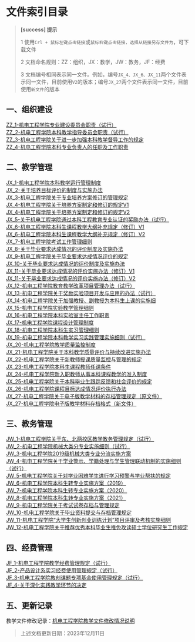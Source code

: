 # 文件索引目录

> **[success] 提示**
> 
> 1 使用`Crl + 鼠标左键点击链接`或`鼠标右键点击链接，选择从链接另存文件为`，可下载文件<br/>
> 
> 2 文档命名规则：ZZ：组织，JX：教学，JW：教务，JF：经费
>
> 3 文档编号相同表示同一文件。例如，编号`JX_4、JX_6、JX_11`两个文件表示同一文件，目前使用`V2`的版本；编号`JX_27`两个文件表示同一文件，目前使用`新文件`的版本

## 一、组织建设

[ZZ_1-机电工程学院专业建设委员会职责（试行）](./Markdown/Teaching/ZZ_1-机电工程学院专业建设委员会职责（试行）.docx) <br/>
[ZZ_2-机电工程学院本科教学指导委员会职责（试行）](./Markdown/Teaching/ZZ_2-机电工程学院本科教学指导委员会职责（试行）.docx)<br/>
[ZZ_3-机电工程学院关于进一步加强本科教学督导工作的规定](./Markdown/Teaching/ZZ_3-机电工程学院关于进一步加强本科教学督导工作的规定.docx)<br/>
[ZZ_4-机电工程学院本科专业负责人的任职及工作职责](./Markdown/Teaching/ZZ_4-机电工程学院本科专业负责人的任职及工作职责.docx)<br/>


## 二、教学管理

[JX_1-机电工程学院本科教学运行管理制度](./Markdown/Teaching/JX_1-机电工程学院本科教学运行管理制度.docx)<br/>
[JX_2-关于培养目标评价的制度与实施办法](./Markdown/Teaching/JX_2-关于培养目标评价的制度与实施办法.docx)<br/>
[JX_3-机电工程学院关于专业培养方案修订的管理规定](./Markdown/Teaching/JX_3-机电工程学院关于专业培养方案修订的管理规定.docx)<br/>
[JX_4-机电工程学院关于培养方案制定和修订的规定V1](./Markdown/Teaching/JX_4-机电工程学院关于培养方案制定和修订的规定V1.docx)<br/>
[JX_4-机电工程学院关于培养方案制定和修订的规定V2](./Markdown/Teaching/JX_4-机电工程学院关于培养方案制定和修订的规定V2.docx)<br/>
[JX_5-关于机电工程学院通过本科工程教育专业认证的奖励办法（试行）](./Markdown/Teaching/JX_5-关于机电工程学院通过本科工程教育专业认证的奖励办法（试行）%20.docx)<br/>
[JX_6-机电工程学院本科生课程教学大纲补充规定（修订）V1](./Markdown/Teaching/JX_6-机电工程学院本科生课程教学大纲补充规定（修订）V1.docx)<br/>
[JX_6-机电工程学院本科生课程教学大纲补充规定（修订）V2](./Markdown/Teaching/JX_6-机电工程学院本科生课程教学大纲补充规定（修订）V2.pdf)<br/>
[JX_7-机电工程学院考试工作管理细则](./Markdown/Teaching/JX_7-机电工程学院考试工作管理细则.docx)<br/>
[JX_8-关于毕业要求达成情况的评价制度及实施办法](./Markdown/Teaching/JX_8-关于毕业要求达成情况的评价制度及实施办法.docx)<br/>
[JX_9-机电工程学院关于毕业要求达成情况评价的规定](./Markdown/Teaching/JX_9-机电工程学院关于毕业要求达成情况评价的规定.docx)<br/>
[JX_10-关于毕业要求达成情况的评价制度及实施办法](./Markdown/Teaching/JX_10-关于毕业要求达成情况的评价制度及实施办法.docx)<br/>
[JX_11-关于毕业要求达成情况的评价实施办法（修订）V1](./Markdown/Teaching/JX_11-关于毕业要求达成情况的评价实施办法（修订）V1.docx)<br/>
[JX_11-关于毕业要求达成情况的评价实施办法（修订）V2](./Markdown/Teaching/JX_11-关于毕业要求达成情况的评价实施办法（修订）V2.doc)<br/>
[JX_12-机电工程学院教育教学改革项目管理办法（试行）](./Markdown/Teaching/JX_12-机电工程学院教育教学改革项目管理办法（试行）.docx)<br/>
[JX_13-机电工程学院关于奖励实验项目开发与应用的办法（试行）](./Markdown/Teaching/JX_13-机电工程学院关于奖励实验项目开发与应用的办法（试行）%20.docx)<br/>
[JX_14-机电工程学院关于加强教授、副教授为本科生上课的实施细](./Markdown/Teaching/JX_14-机电工程学院关于加强教授、副教授为本科生上课的实施细则%20.docx)<br/>
[JX_15-机电工程学院实验教学管理细则](./Markdown/Teaching/JX_15-机电工程学院实验教学管理细则.docx)<br/>
[JX_16-机电工程学院本科实验室主任工作职责](./Markdown/Teaching/JX_16-机电工程学院本科实验室主任工作职责.docx)<br/>
[JX_17-机电工程学院课程设计管理制度](./Markdown/Teaching/JX_17-机电工程学院课程设计管理制度.docx)<br/>
[JX_18-机电工程学院本科生实习管理细则](./Markdown/Teaching/JX_18-机电工程学院本科生实习管理细则.docx)<br/>
[JX_19-机电工程学院本科教学实习实践管理实施细则（试行）](./Markdown/Teaching/JX_19-机电工程学院本科教学实习实践管理实施细则（试行）.docx)<br/>
[JX_20-机电工程学院教学质量监控制度](./Markdown/Teaching/JX_20-机电工程学院教学质量监控制度.docx)<br/>
[JX_21-机电工程学院关于本科教学质量评价与持续改进实施办法](./Markdown/Teaching/JX_21-机电工程学院关于本科教学质量评价与持续改进实施办法.docx)<br/>
[JX_22-机电工程学院关于新教师授课质量监控与管理的规定](./Markdown/Teaching/JX_22-机电工程学院关于新教师授课质量监控与管理的规定.docx)<br/>
[JX_23-机电工程学院本科生课程教师任课条件](./Markdown/Teaching/JX_23-机电工程学院本科生课程教师任课条件.docx)<br/>
[JX_24-机电工程学院新入职教师从事本科课程教学的准入制度](./Markdown/Teaching/JX_24-机电工程学院新入职教师从事本科课程教学的准入制度.docx)<br/>
[JX_25-机电工程学院关于本科毕业生跟踪反馈和社会评价的规定](./Markdown/Teaching/JX_25-机电工程学院关于本科毕业生跟踪反馈和社会评价的规定.docx)<br/>
[JX_26-机电工程学院课程目标达成情况评价执行办法](./Markdown/Teaching/JX_26-机电工程学院课程目标达成情况评价执行办法.docx)<br/>
[JX_27-机电工程学院关于电子版教学材料的存档管理规定（原文件）](./Markdown/Teaching/JX_27-机电工程学院关于电子版教学材料的存档管理规定（原文件）.pdf)<br/>
[JX_27-机电工程学院电子版教学材料存档格式（新文件）](./Markdown/Teaching/JX_27-机电工程学院电子版教学材料存档格式（新文件）.docx)


## 三、教务管理

[JW_1-机电工程学院关于东、北两校区教学教务管理规定（试行）](./Markdown/Teaching/JW_1-机电工程学院关于东、北两校区教学教务管理规定（试行）%20.docx)<br/>
[JW_2-机电工程学院机械大类分专业实施细则（试行）](./Markdown/Teaching/JW_2-机电工程学院机械大类分专业实施细则（试行）.docx)<br/>
[JW_3-机电工程学院2019级机械大类专业分流实施方案](./Markdown/Teaching/JW_3-机电工程学院2019级机械大类专业分流实施方案.docx)<br/>
[JW_4-机电工程学院关于学业警示、学籍处理与学生管理联动机制的实施细则（试行）](./Markdown/Teaching/JW_4-机电工程学院关于学业警示、学籍处理与学生管理联动机制的实施细则（试行）%20.docx)<br/>
[JW_5-机电工程学院关于对学业困难学生进行学习预警与学业帮扶的规定](./Markdown/Teaching/JW_5-机电工程学院关于对学业困难学生进行学习预警与学业帮扶的规定%20.docx)<br/>
[JW_6-机电工程学院本科生转专业实施方案（2019）](./Markdown/Teaching/JW_6-机电工程学院本科生转专业实施方案（2019）.docx)<br/>
[JW_7-机电工程学院本科生转专业实施方案（2020）](./Markdown/Teaching/JW_7-机电工程学院本科生转专业实施方案（2020）.docx)<br/>
[JW_8-机电工程学院本科生转专业实施方案（2021）](./Markdown/Teaching/JW_8-机电工程学院本科生转专业实施方案（2021）.docx)<br/>
[JW_9-机电工程学院关于考试试卷存档与管理规定](./Markdown/Teaching/JW_9-机电工程学院关于考试试卷存档与管理规定.docx)<br/>
[JW_10-机电工程学院关于毕业资料提交与存档管理规定](./Markdown/Teaching/JW_10-机电工程学院关于毕业资料提交与存档管理规定.docx)<br/>
[JW_11-机电工程学院“大学生创新创业训练计划”项目评审及考核实施细则](./Markdown/Teaching/JW_11-机电工程学院“大学生创新创业训练计划”项目评审及考核实施细则.docx)<br/>
[JW_12-机电工程学院关于推荐优秀本科毕业生推免攻读硕士学位研究生工作规定](./Markdown/Teaching/JW_12-机电工程学院关于推荐优秀本科毕业生推免攻读硕士学位研究生工作规定.docx)<br/>


## 四、经费管理

[JF_1-机电工程学院教学经费管理规定（试行）](./Markdown/Teaching/JF_1-机电工程学院教学经费管理规定（试行）.docx)<br/>
[JF_2-产品设计系实习经费使用管理规定（试行）](./Markdown/Teaching/JF_2-产品设计系实习经费使用管理规定（试行）.docx)<br/>
[JF_3-机电工程学院教创课题专项基金使用管理规定（试行）](./Markdown/Teaching/JF_3-机电工程学院教创课题专项基金使用管理规定（试行）.docx)<br/>
[JF_4-关于深化实践教学环节的决定](./Markdown/Teaching/JF_4-关于深化实践教学环节的决定.docx)<br/>


## 五、更新记录

教学文件修改记录：[机电工程学院教学文件修改情况说明](./Markdown/Update/机电工程学院教学文件修改情况说明.docx)

> 上述文档更新日期：2023年12月11日 

<br/>
